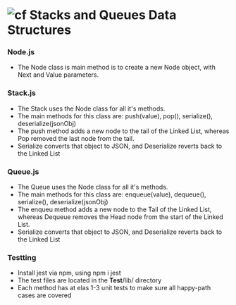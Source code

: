 ![cf](http://i.imgur.com/7v5ASc8.png) Stacks and Queues Data Structures
====


### Node.js
* The Node class is main method is to create a new Node object, with Next and Value parameters.

### Stack.js
* The Stack uses the Node class for all it's methods.
* The main methods for this class are: push(value), pop(), serialize(), deserialize(jsonObj)
* The push method adds a new node to the tail of the Linked List, whereas Pop removed the last node from the tail.
* Serialize converts that object to JSON, and Deserialize reverts back to the Linked List

### Queue.js
* The Queue uses the Node class for all it's methods.
* The main methods for this class are: enqueue(value), dequeue(), serialize(), deserialize(jsonObj)
* The enqueu method adds a new node to the Tail of the Linked List, whereas Dequeue removes the Head node from the start of the Linked List.
* Serialize converts that object to JSON, and Deserialize reverts back to the Linked List

### Testting
* Install jest via npm, using npm i jest
* The test files are located in the __Test__/lib/ directory
* Each method has at elas 1-3 unit tests to make sure all happy-path cases are covered
